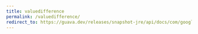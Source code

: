 ```yaml
---
title: valuedifference
permalink: /valuedifference/
redirect_to: https://guava.dev/releases/snapshot-jre/api/docs/com/google/common/collect/MapDifference.ValueDifference.html
---
```

